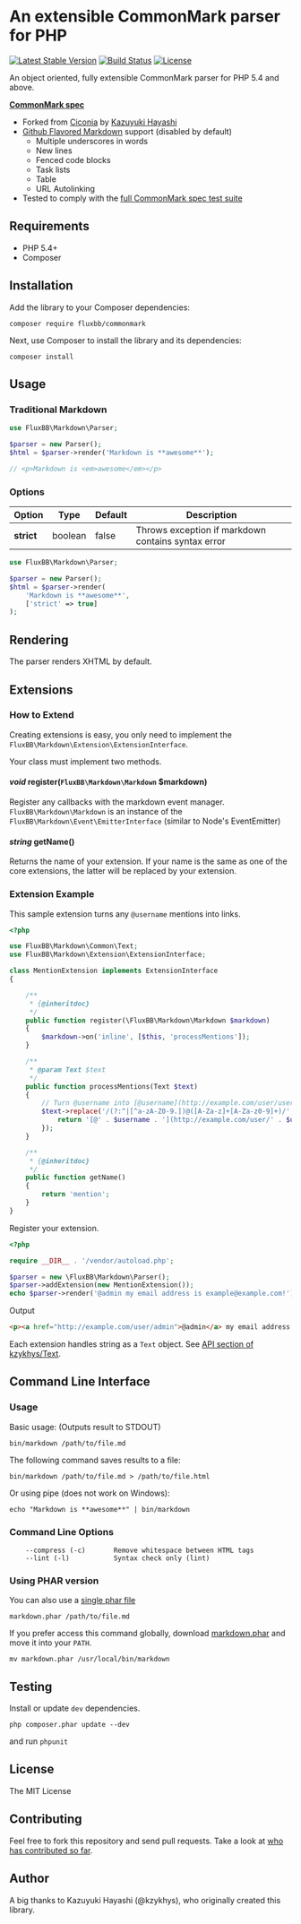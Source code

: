 An extensible CommonMark parser for PHP
=======================================

[![Latest Stable Version](https://img.shields.io/github/release/fluxbb/commonmark.svg?style=flat-square)](https://github.com/fluxbb/commonmark/releases)
[![Build Status](https://img.shields.io/travis/fluxbb/commonmark/master.svg?style=flat-square)](https://travis-ci.org/fluxbb/commonmark)
[![License](https://img.shields.io/badge/license-MIT-brightgreen.svg?style=flat-square)](LICENSE.md)

An object oriented, fully extensible CommonMark parser for PHP 5.4 and above.

[**CommonMark spec**][commonmark-spec]

* Forked from [Ciconia](https://github.com/kzykhys/ciconia) by [Kazuyuki Hayashi](https://github.com/kzykhys)
* [Github Flavored Markdown](https://help.github.com/articles/github-flavored-markdown) support (disabled by default)
	* Multiple underscores in words
	* New lines
	* Fenced code blocks
	* Task lists
	* Table
	* URL Autolinking
* Tested to comply with the [full CommonMark spec test suite][commonmark-spec]

## Requirements

* PHP 5.4+
* Composer

## Installation

Add the library to your Composer dependencies:

	composer require fluxbb/commonmark

Next, use Composer to install the library and its dependencies:

	composer install

## Usage

### Traditional Markdown

```php
use FluxBB\Markdown\Parser;

$parser = new Parser();
$html = $parser->render('Markdown is **awesome**');

// <p>Markdown is <em>awesome</em></p>
```

### Options

Option             | Type    | Default | Description                   |
-------------------|---------|---------|-------------------------------|
**strict**         | boolean | false   | Throws exception if markdown contains syntax error |

``` php
use FluxBB\Markdown\Parser;

$parser = new Parser();
$html = $parser->render(
    'Markdown is **awesome**',
    ['strict' => true]
);
```

Rendering
---------

The parser renders XHTML by default.

## Extensions

### How to Extend

Creating extensions is easy, you only need to implement the `FluxBB\Markdown\Extension\ExtensionInterface`.

Your class must implement two methods.

#### _void_ register(`FluxBB\Markdown\Markdown` $markdown)

Register any callbacks with the markdown event manager.
`FluxBB\Markdown\Markdown` is an instance of the `FluxBB\Markdown\Event\EmitterInterface` (similar to Node's EventEmitter)

#### _string_ getName()

Returns the name of your extension.
If your name is the same as one of the core extensions, the latter will be replaced by your extension.

### Extension Example

This sample extension turns any `@username` mentions into links.

``` php
<?php

use FluxBB\Markdown\Common\Text;
use FluxBB\Markdown\Extension\ExtensionInterface;

class MentionExtension implements ExtensionInterface
{

    /**
     * {@inheritdoc}
     */
    public function register(\FluxBB\Markdown\Markdown $markdown)
    {
        $markdown->on('inline', [$this, 'processMentions']);
    }

    /**
     * @param Text $text
     */
    public function processMentions(Text $text)
    {
        // Turn @username into [@username](http://example.com/user/username)
        $text->replace('/(?:^|[^a-zA-Z0-9.])@([A-Za-z]+[A-Za-z0-9]+)/', function (Text $w, Text $username) {
            return '[@' . $username . '](http://example.com/user/' . $username . ')';
        });
    }

    /**
     * {@inheritdoc}
     */
    public function getName()
    {
        return 'mention';
    }
}
```

Register your extension.

``` php
<?php

require __DIR__ . '/vendor/autoload.php';

$parser = new \FluxBB\Markdown\Parser();
$parser->addExtension(new MentionExtension());
echo $parser->render('@admin my email address is example@example.com!');
```

Output

``` html
<p><a href="http://example.com/user/admin">@admin</a> my email address is example@example.com!</p>
```

Each extension handles string as a `Text` object. See [API section of kzykhys/Text][textapi].

## Command Line Interface

### Usage

Basic usage: (Outputs result to STDOUT)

    bin/markdown /path/to/file.md

The following command saves results to a file:

    bin/markdown /path/to/file.md > /path/to/file.html

Or using pipe (does not work on Windows):

    echo "Markdown is **awesome**" | bin/markdown

### Command Line Options

```
	--compress (-c)       Remove whitespace between HTML tags
	--lint (-l)           Syntax check only (lint)
```

### Using PHAR version

You can also use a [single phar file][phar]

```
markdown.phar /path/to/file.md
```

If you prefer access this command globally, download [markdown.phar][phar] and move it into your `PATH`.

```
mv markdown.phar /usr/local/bin/markdown
```

Testing
-------

Install or update `dev` dependencies.

```
php composer.phar update --dev
```

and run `phpunit`

## License

The MIT License

## Contributing

Feel free to fork this repository and send pull requests. Take a look at [who has contributed so far][contributors].

## Author

A big thanks to Kazuyuki Hayashi (@kzykhys), who originally created this library.


[milestones]: https://github.com/fluxbb/commonmark/issues/milestones
[phar]: https://github.com/fluxbb/commonmark/releases/download/v9.0/markdown.phar
[contributors]: https://github.com/fluxbb/commonmark/graphs/contributors
[textapi]: https://github.com/kzykhys/Text#api

[commonmark-spec]: http://spec.commonmark.org/
